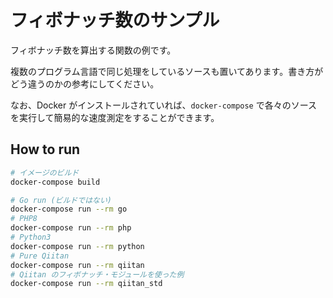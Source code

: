 # フィボナッチ数のサンプル

フィボナッチ数を算出する関数の例です。

複数のプログラム言語で同じ処理をしているソースも置いてあります。書き方がどう違うのかの参考にしてください。

なお、Docker がインストールされていれば、`docker-compose` で各々のソースを実行して簡易的な速度測定をすることができます。

## How to run

```bash
# イメージのビルド
docker-compose build
```
```bash
# Go run (ビルドではない)
docker-compose run --rm go
# PHP8
docker-compose run --rm php
# Python3
docker-compose run --rm python
# Pure Qiitan
docker-compose run --rm qiitan
# Qiitan のフィボナッチ・モジュールを使った例
docker-compose run --rm qiitan_std
```

